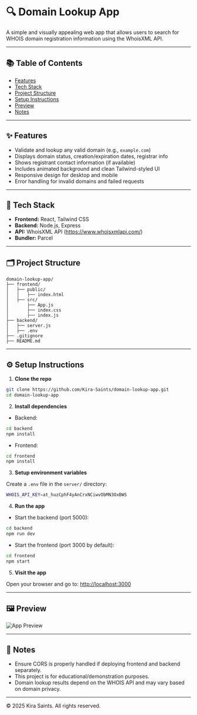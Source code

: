 # 🔍 Domain Lookup App

A simple and visually appealing web app that allows users to search for WHOIS domain registration information using the WhoisXML API.

---

## 📚 Table of Contents

- [Features](#features)
- [Tech Stack](#tech-stack)
- [Project Structure](#project-structure)
- [Setup Instructions](#setup-instructions)
- [Preview](#preview)
- [Notes](#notes)

---

## ✨ Features

- Validate and lookup any valid domain (e.g., `example.com`)
- Displays domain status, creation/expiration dates, registrar info
- Shows registrant contact information (if available)
- Includes animated background and clean Tailwind-styled UI
- Responsive design for desktop and mobile
- Error handling for invalid domains and failed requests

---

## 🧰 Tech Stack

- **Frontend:** React, Tailwind CSS
- **Backend:** Node.js, Express
- **API:** WhoisXML API (https://www.whoisxmlapi.com/)
- **Bundler:** Parcel

---

## 🗂️ Project Structure

```
domain-lookup-app/
├── frontend/
│   ├── public/
│   │   ├── index.html
│   ├── src/
│       ├── App.js
│       ├── index.css
│       ├── index.js
├── backend/
│   ├── server.js
│   ├── .env
├── .gitignore
├── README.md
```

---

## ⚙️ Setup Instructions

1. **Clone the repo**

```bash
git clone https://github.com/Kira-Saints/domain-lookup-app.git
cd domain-lookup-app
```

2. **Install dependencies**

- Backend:
```bash
cd backend
npm install
```

- Frontend:
```bash
cd frontend
npm install
```

3. **Setup environment variables**

Create a `.env` file in the `server/` directory:

```bash
WHOIS_API_KEY=at_huzCphF4yAnCrxNCiwvObMN3OxBWS
```

4. **Run the app**

- Start the backend (port 5000):

```bash
cd backend
npm run dev
```

- Start the frontend (port 3000 by default):

```bash
cd frontend
npm start
```

5. **Visit the app**

Open your browser and go to: [http://localhost:3000](http://localhost:3000)

---

## 🖼️ Preview

![App Preview](./domain-lookup-app-preview.png)

---

## 📝 Notes

- Ensure CORS is properly handled if deploying frontend and backend separately.
- This project is for educational/demonstration purposes.
- Domain lookup results depend on the WHOIS API and may vary based on domain privacy.

---

© 2025 Kira Saints. All rights reserved.
